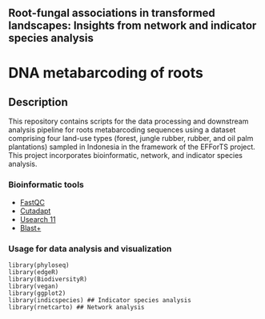 ## Root-fungal associations in transformed landscapes: Insights from network and indicator species analysis
# DNA metabarcoding of roots

## Description 
This repository contains scripts for the data processing and downstream analysis pipeline for roots metabarcoding sequences using a dataset comprising four land-use types (forest, jungle rubber, rubber, and oil palm plantations) sampled in Indonesia in the framework of the EFForTS project. This project incorporates bioinformatic, network, and indicator species analysis. 

### Bioinformatic tools
* [FastQC](https://www.bioinformatics.babraham.ac.uk/projects/fastqc/)
* [Cutadapt](https://cutadapt.readthedocs.io/en/stable/)
* [Usearch 11](https://www.drive5.com/usearch/download.html)
* [Blast+](https://ftp.ncbi.nlm.nih.gov/blast/executables/blast+/)
### Usage for data analysis and visualization
```
library(phyloseq)
library(edgeR)
library(BiodiversityR)
library(vegan)
library(ggplot2)
library(indicspecies) ## Indicator species analysis
library(rnetcarto) ## Network analysis
```
 
